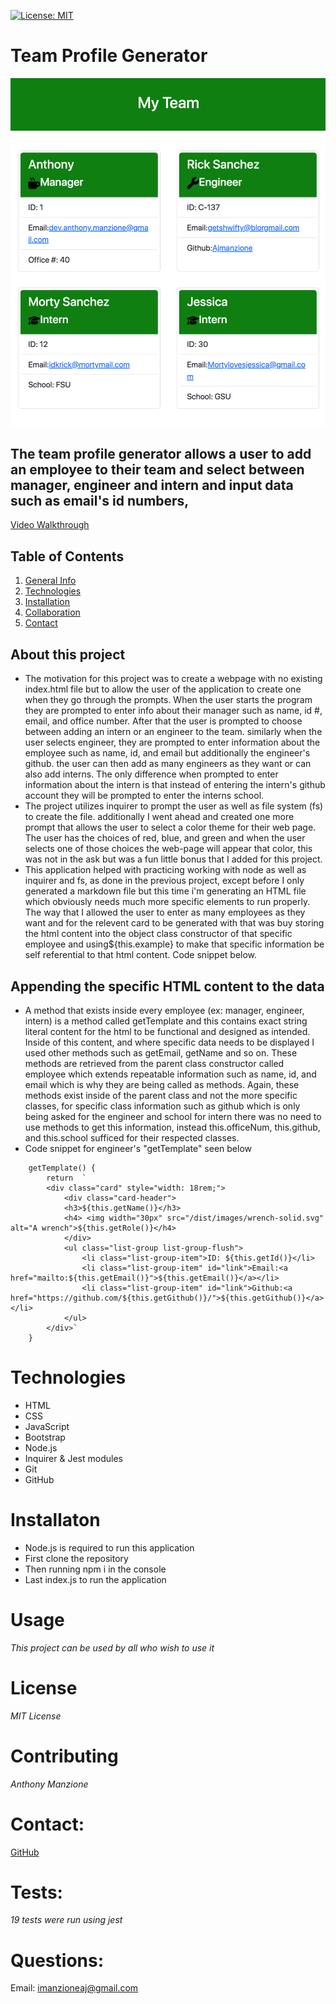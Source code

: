 
[![License: MIT](https://img.shields.io/badge/License-MIT-yellow.svg)](https://opensource.org/licenses/MIT)
# Team Profile Generator

![alt text](./dist/images/example.png)

## The team profile generator allows a user to add an employee to their team and select between manager, engineer and intern and input data such as email's id numbers, 


[Video Walkthrough](https://www.youtube.com/watch?v=P6LUVCYvg_4&t=20s)


## Table of Contents
1. [General Info](#general)
2. [Technologies](#technologies)
3. [Installation](#installation)
4. [Collaboration](#contributing)
5. [Contact](#contact) 

## About this project

- The motivation for this project was to create a webpage with no existing index.html file but to allow the user of the application to create one when they go through the prompts. When the user starts the program they are prompted to enter info about their manager such as name, id #, email, and office number. After that the user is prompted to choose between adding an intern or an engineer to the team. similarly when the user selects engineer, they are prompted to enter information about the employee such as name, id, and email but additionally the engineer's github. the user can then add as many engineers as they want or can also add interns. The only difference when prompted to enter information about the intern is that instead of entering the intern's github account they will be prompted to enter the interns school.
- The project utilizes inquirer to prompt the user as well as file system (fs) to create the file. additionally I went ahead and created one more prompt that allows the user to select a color theme for their web page. The user has the choices of red, blue, and green and when the user selects one of those choices the web-page will appear that color, this was not in the ask but was a fun little bonus that I added for this project.
- This application helped with practicing working with node as well as inquirer and fs, as done in the previous project, except before I only generated a markdown file but this time i'm generating an HTML file which obviously needs much more specific elements to run properly. The way that I allowed the user to enter as many employees as they want and for the relevent card to be generated with that was buy storing the html content into the object class constructor of that specific employee and using${this.example} to make that specific information be self referential to that html content. Code snippet below.


## Appending the specific HTML content to the data 

- A method that exists inside every employee (ex: manager, engineer, intern) is a method called getTemplate and this contains exact string literal content for the html to be functional and designed as intended. Inside of this content, and where specific data needs to be displayed I used other methods such as getEmail, getName and so on. These methods are retrieved from the parent class constructor called employee which extends repeatable information such as name, id, and email which is why they are being called as methods. Again, these methods exist inside of the parent class and not the more specific classes, for specific class information such as github which is only being asked for the engineer and school for intern there was no need to use methods to get this information, instead this.officeNum, this.github, and this.school sufficed for their respected classes.
- Code snippet for engineer's "getTemplate" seen below

```
    getTemplate() {
        return  `  
        <div class="card" style="width: 18rem;">
            <div class="card-header">
            <h3>${this.getName()}</h3>
            <h4> <img width="30px" src="/dist/images/wrench-solid.svg" alt="A wrench">${this.getRole()}</h4>
            </div>
            <ul class="list-group list-group-flush">
                <li class="list-group-item">ID: ${this.getId()}</li>
                <li class="list-group-item" id="link">Email:<a href="mailto:${this.getEmail()}">${this.getEmail()}</a></li>
                <li class="list-group-item" id="link">Github:<a href="https://github.com/${this.getGithub()}/">${this.getGithub()}</a></li>
            </ul>
        </div>`
    }
```

# Technologies
- HTML
- CSS
- JavaScript
- Bootstrap
- Node.js
- Inquirer & Jest modules
- Git
- GitHub

# Installaton
- Node.js is required to run this application
- First clone the repository 
- Then running npm i in the console 
- Last index.js to run the application

# Usage
*This project can be used by all who wish to use it*

# License
*MIT License*

# Contributing
*Anthony Manzione*

# Contact: 
[GitHub](https://github.com/Ajmanzione)

# Tests:
*19 tests were run using jest*

# Questions:
Email: imanzioneaj@gmail.com
